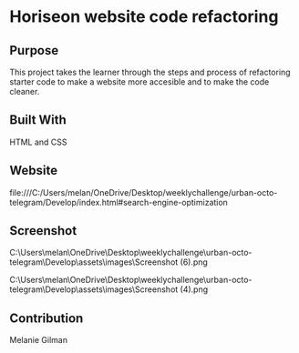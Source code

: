 # Horiseon website code refactoring

## Purpose
This project takes the learner through the steps and process of refactoring starter code to make a website more accesible and to make the code cleaner.

## Built With
HTML and CSS

## Website
file:///C:/Users/melan/OneDrive/Desktop/weeklychallenge/urban-octo-telegram/Develop/index.html#search-engine-optimization

## Screenshot 
C:\Users\melan\OneDrive\Desktop\weeklychallenge\urban-octo-telegram\Develop\assets\images\Screenshot (6).png

C:\Users\melan\OneDrive\Desktop\weeklychallenge\urban-octo-telegram\Develop\assets\images\Screenshot (4).png

## Contribution
Melanie Gilman